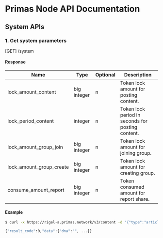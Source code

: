 # Primas Node API Documentation

## System APIs

### 1. Get system parameters

[GET] /system

#### Response

| Name                     | Type        | Optional | Description |
| ------------------------ | ----------- | -------- | ---------------------------------------- |
| lock_amount_content      | big integer | n        | Token lock amount for posting content. |
| lock_period_content      | integer     | n        | Token lock period in seconds for posting content. |
| lock_amount_group_join   | big integer | n        | Token lock amount for joining group. |
| lock_amount_group_create | big integer | n        | Token lock amount for creating group.|
| consume_amount_report    | big integer | n        | Token consumed amount for report share. |

#### Example

```bash
$ curl -x https://rigel-a.primas.network/v3/content -d '{"type":"article","content":"...","signature":"..."}'

{"result_code":0,"data":{"dna":"", ...}}

```
